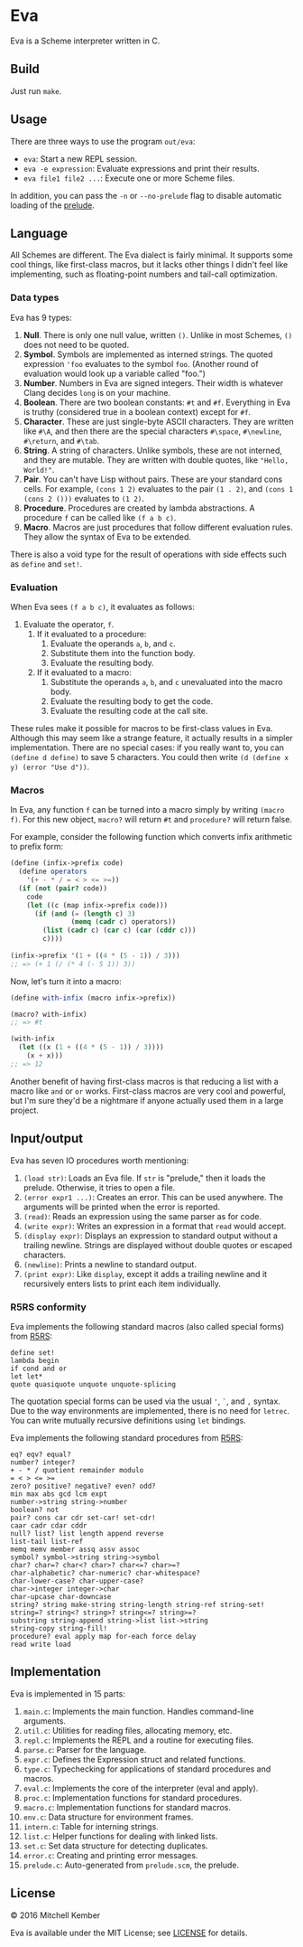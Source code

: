 # Eva

Eva is a Scheme interpreter written in C.

## Build

Just run `make`.

## Usage

There are three ways to use the program `out/eva`:

- `eva`: Start a new REPL session.
- `eva -e expression`: Evaluate expressions and print their results.
- `eva file1 file2 ...`: Execute one or more Scheme files.

In addition, you can pass the `-n` or `--no-prelude` flag to disable automatic loading of the [prelude](src/prelude.scm).

## Language

All Schemes are different. The Eva dialect is fairly minimal. It supports some cool things, like first-class macros, but it lacks other things I didn't feel like implementing, such as floating-point numbers and tail-call optimization.

### Data types

Eva has 9 types:

1. **Null**. There is only one null value, written `()`. Unlike in most Schemes, `()` does not need to be quoted.
2. **Symbol**. Symbols are implemented as interned strings. The quoted expression `'foo` evaluates to the symbol `foo`. (Another round of evaluation would look up a variable called "foo.")
3. **Number**. Numbers in Eva are signed integers. Their width is whatever Clang decides `long` is on your machine.
4. **Boolean**. There are two boolean constants: `#t` and `#f`. Everything in Eva is truthy (considered true in a boolean context) except for `#f`. 
5. **Character**. These are just single-byte ASCII characters. They are written like `#\A`, and then there are the special characters `#\space`, `#\newline`, `#\return`, and `#\tab`.
6. **String**. A string of characters. Unlike symbols, these are not interned, and they are mutable. They are written with double quotes, like `"Hello, World!"`.
7. **Pair**. You can't have Lisp without pairs. These are your standard cons cells. For example, `(cons 1 2)` evaluates to the pair `(1 . 2)`, and `(cons 1 (cons 2 ()))` evaluates to `(1 2)`.
8. **Procedure**. Procedures are created by lambda abstractions. A procedure `f` can be called like `(f a b c)`.
9. **Macro**. Macros are just procedures that follow different evaluation rules. They allow the syntax of Eva to be extended.

There is also a void type for the result of operations with side effects such as `define` and `set!`.

### Evaluation

When Eva sees `(f a b c)`, it evaluates as follows:

1. Evaluate the operator, `f`.
	1. If it evaluated to a procedure:
		1. Evaluate the operands `a`, `b`, and `c`.
		2. Substitute them into the function body.
		3. Evaluate the resulting body.
	2. If it evaluated to a macro:
		1. Substitute the operands `a`, `b`, and `c` unevaluated into the macro body.
		2. Evaluate the resulting body to get the code.
		3. Evaluate the resulting code at the call site.

These rules make it possible for macros to be first-class values in Eva. Although this may seem like a strange feature, it actually results in a simpler implementation. There are no special cases: if you really want to, you can `(define d define)` to save 5 characters. You could then write `(d (define x y) (error "Use d"))`.

### Macros

In Eva, any function `f` can be turned into a macro simply by writing `(macro f)`. For this new object, `macro?` will return `#t` and `procedure?` will return false.

For example, consider the following function which converts infix arithmetic to prefix form:

```scheme
(define (infix->prefix code)
  (define operators
    '(+ - * / = < > <= >=))
  (if (not (pair? code))
    code
    (let ((c (map infix->prefix code)))
      (if (and (= (length c) 3)
               (memq (cadr c) operators))
        (list (cadr c) (car c) (car (cddr c)))
        c))))
        
(infix->prefix '(1 + ((4 * (5 - 1)) / 3)))
;; => (+ 1 (/ (* 4 (- 5 1)) 3))
```

Now, let's turn it into a macro:

```scheme
(define with-infix (macro infix->prefix))

(macro? with-infix)
;; => #t

(with-infix
  (let ((x (1 + ((4 * (5 - 1)) / 3))))
    (x + x)))
;; => 12
```

Another benefit of having first-class macros is that reducing a list with a macro like `and` or `or` works. First-class macros are very cool and powerful, but I'm sure they'd be a nightmare if anyone actually used them in a large project.

## Input/output

Eva has seven IO procedures worth mentioning:

1. `(load str)`: Loads an Eva file. If `str` is "prelude," then it loads the prelude. Otherwise, it tries to open a file.
2. `(error expr1 ...)`: Creates an error. This can be used anywhere. The arguments will be printed when the error is reported.
3. `(read)`: Reads an expression using the same parser as for code.
4. `(write expr)`: Writes an expression in a format that `read` would accept.
5. `(display expr)`: Displays an expression to standard output without a trailing newline. Strings are displayed without double quotes or escaped characters.
6. `(newline)`: Prints a newline to standard output.
7. `(print expr)`: Like `display`, except it adds a trailing newline and it recursively enters lists to print each item individually.

### R5RS conformity

Eva implements the following standard macros (also called special forms) from [R5RS][1]:

```
define set!
lambda begin
if cond and or
let let*
quote quasiquote unquote unquote-splicing
```

The quotation special forms can be used via the usual `'`, `` ` ``, and `,` syntax. Due to the way environments are implemented, there is no need for `letrec`. You can write mutually recursive definitions using `let` bindings.

Eva implements the following standard procedures from [R5RS][2]:

```
eq? eqv? equal?
number? integer?
+ - * / quotient remainder modulo
= < > <= >=
zero? positive? negative? even? odd?
min max abs gcd lcm expt
number->string string->number
boolean? not
pair? cons car cdr set-car! set-cdr!
caar cadr cdar cddr
null? list? list length append reverse
list-tail list-ref
memq memv member assq assv assoc
symbol? symbol->string string->symbol
char? char=? char<? char>? char<=? char>=?
char-alphabetic? char-numeric? char-whitespace?
char-lower-case? char-upper-case?
char->integer integer->char
char-upcase char-downcase
string? string make-string string-length string-ref string-set!
string=? string<? string>? string<=? string>=?
substring string-append string->list list->string
string-copy string-fill!
procedure? eval apply map for-each force delay
read write load
```

[1]: https://groups.csail.mit.edu/mac/ftpdir/scheme-reports/r5rs-html/r5rs_6.html
[2]: https://groups.csail.mit.edu/mac/ftpdir/scheme-reports/r5rs-html/r5rs_8.html

## Implementation

Eva is implemented in 15 parts:

1. `main.c`: Implements the main function. Handles command-line arguments.
2. `util.c`: Utilities for reading files, allocating memory, etc.
3. `repl.c`: Implements the REPL and a routine for executing files.
4. `parse.c`: Parser for the language.
5. `expr.c`: Defines the Expression struct and related functions.
6. `type.c`: Typechecking for applications of standard procedures and macros.
7. `eval.c`: Implements the core of the interpreter (eval and apply).
8. `proc.c`: Implementation functions for standard procedures.
9. `macro.c`: Implementation functions for standard macros.
10. `env.c`: Data structure for environment frames.
11. `intern.c`: Table for interning strings.
12. `list.c`: Helper functions for dealing with linked lists.
13. `set.c`: Set data structure for detecting duplicates.
14. `error.c`: Creating and printing error messages.
15. `prelude.c`: Auto-generated from `prelude.scm`, the prelude.

## License

© 2016 Mitchell Kember

Eva is available under the MIT License; see [LICENSE](LICENSE.md) for details.
